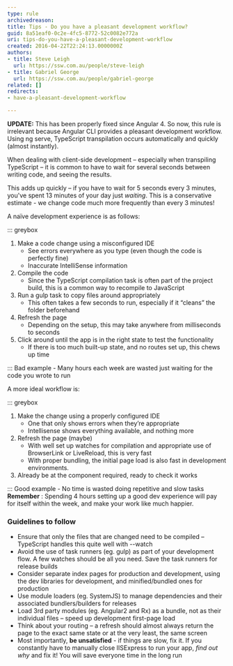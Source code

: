 ```yaml
---
type: rule
archivedreason: 
title: Tips - Do you have a pleasant development workflow?
guid: 8a51eaf0-0c2e-4fc5-8772-52c0082e772a
uri: tips-do-you-have-a-pleasant-development-workflow
created: 2016-04-22T22:24:13.0000000Z
authors:
- title: Steve Leigh
  url: https://ssw.com.au/people/steve-leigh
- title: Gabriel George
  url: https://ssw.com.au/people/gabriel-george
related: []
redirects:
- have-a-pleasant-development-workflow

---
```


**UPDATE:** This has been properly fixed since Angular 4. So now, this rule is irrelevant because Angular CLI provides a pleasant development workflow. Using ng serve, TypeScript transpilation occurs automatically and quickly (almost instantly).

When dealing with client-side development – especially when transpiling TypeScript – it is common to have to wait for several seconds between writing code, and seeing the results.

This adds up quickly – if you have to wait for 5 seconds every 3 minutes, you've spent 13 minutes of your day just *waiting*. This is a conservative estimate - we change code much more frequently than every 3 minutes!

<!--endintro-->

A naïve development experience is as follows:

::: greybox

1. Make a code change using a misconfigured IDE
    * See errors everywhere as you type (even though the code is perfectly fine)
    * Inaccurate IntelliSense information
2. Compile the code
    * Since the TypeScript compilation task is often part of the project build, this is a common way to recompile to JavaScript
3. Run a gulp task to copy files around appropriately
    * This often takes a few seconds to run, especially if it “cleans” the folder beforehand
4. Refresh the page
    * Depending on the setup, this may take anywhere from milliseconds to seconds
5. Click around until the app is in the right state to test the functionality
    * If there is too much built-up state, and no routes set up, this chews up time


:::
 Bad example - Many hours each week are wasted just waiting for the code you wrote to run

A more ideal workflow is:

::: greybox

1. Make the change using a properly configured IDE
    * One that only shows errors when they’re appropriate
    * Intellisense shows everything available, and nothing more
2. Refresh the page (maybe)
    * With well set up watches for compilation and appropriate use of BrowserLink or LiveReload, this is very fast
    * With proper bundling, the initial page load is also fast in development environments.
3. Already be at the component required, ready to check it works


:::
 Good example - No time is wasted doing repetitive and slow tasks 
**Remember** : Spending 4 hours setting up a good dev experience will pay for itself within the week, and make your work like much happier.

### Guidelines to follow


* Ensure that only the files that are changed need to be compiled – TypeScript handles this quite well with --watch
* Avoid the use of task runners (eg. gulp) as part of your development flow. A few watches should be all you need. Save the task runners for release builds
* Consider separate index pages for production and development, using the dev libraries for development, and minified/bundled ones for production
* Use module loaders (eg. SystemJS) to manage dependencies and their associated bundlers/builders for releases
* Load 3rd party modules (eg. Angular2 and Rx) as a bundle, not as their individual files – speed up development first-page load
* Think about your routing – a refresh should almost always return the page to the exact same state or at the very least, the same screen
* Most importantly,  **be unsatisfied** - if things are slow, fix it. If you constantly have to manually close IISExpress to run your app, *find out why* and fix it! You will save everyone time in the long run
